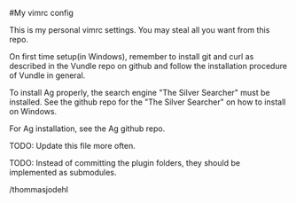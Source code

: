 #My vimrc config

This is my personal vimrc settings. You may steal all you want
from this repo.

On first time setup(in Windows), remember to install git and curl as
described in the Vundle repo on github and follow the
installation procedure of Vundle in general.

To install Ag properly, the search engine "The Silver Searcher"
must be installed. See the github repo for the "The Silver Searcher"
on how to install on Windows.

For Ag installation, see the Ag github repo.

TODO: Update this file more often.

TODO: Instead of committing the plugin folders, they should be implemented as submodules.

/thommasjodehl
